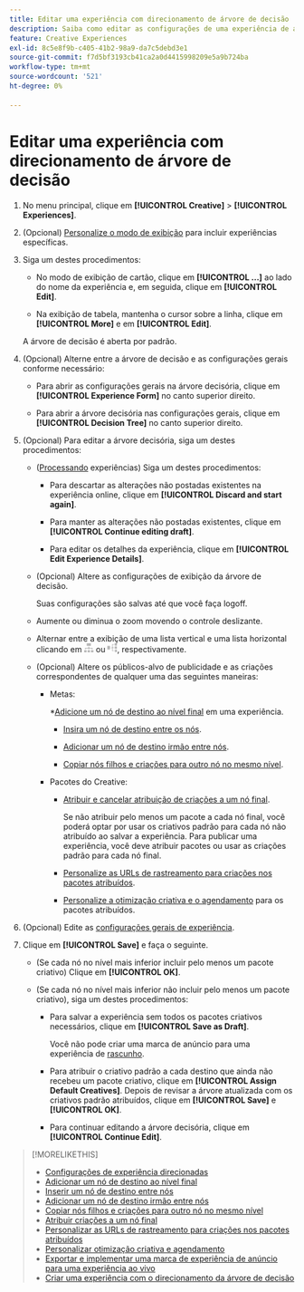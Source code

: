 ```yaml
---
title: Editar uma experiência com direcionamento de árvore de decisão
description: Saiba como editar as configurações de uma experiência de anúncio direcionada usando uma árvore de decisão.
feature: Creative Experiences
exl-id: 8c5e8f9b-c405-41b2-98a9-da7c5debd3e1
source-git-commit: f7d5bf3193cb41ca2a0d4415998209e5a9b724ba
workflow-type: tm+mt
source-wordcount: '521'
ht-degree: 0%

---
```


# Editar uma experiência com direcionamento de árvore de decisão

1. No menu principal, clique em **[!UICONTROL Creative]** > **[!UICONTROL Experiences]**.

1. (Opcional) [Personalize o modo de exibição](/help/creative/introduction/customize-data-views.md) para incluir experiências específicas.

1. Siga um destes procedimentos:

   * No modo de exibição de cartão, clique em **[!UICONTROL ...]** ao lado do nome da experiência e, em seguida, clique em **[!UICONTROL Edit]**.

   * Na exibição de tabela, mantenha o cursor sobre a linha, clique em **[!UICONTROL More]** e em **[!UICONTROL Edit]**.

   A árvore de decisão é aberta por padrão.

1. (Opcional) Alterne entre a árvore de decisão e as configurações gerais conforme necessário:

   * Para abrir as configurações gerais na árvore decisória, clique em **[!UICONTROL Experience Form]** no canto superior direito.

   * Para abrir a árvore decisória nas configurações gerais, clique em **[!UICONTROL Decision Tree]** no canto superior direito.

1. (Opcional) Para editar a árvore decisória, siga um destes procedimentos:

   * ([Processando](experience-about.md#experience-statuses) experiências) Siga um destes procedimentos:

      * Para descartar as alterações não postadas existentes na experiência online, clique em **[!UICONTROL Discard and start again]**.

      * Para manter as alterações não postadas existentes, clique em **[!UICONTROL Continue editing draft]**.

      * Para editar os detalhes da experiência, clique em **[!UICONTROL Edit Experience Details]**.

   * (Opcional) Altere as configurações de exibição da árvore de decisão.

     Suas configurações são salvas até que você faça logoff.

   * Aumente ou diminua o zoom movendo o controle deslizante.

   * Alternar entre a exibição de uma lista vertical e uma lista horizontal clicando em ![Exibir como Árvore Vertical](/help/creative/assets/tree-vertical.png "Exibir como Árvore Vertical") ou ![Exibir como árvore horizontal](/help/creative/assets/tree-horizontal.png "Exibir como árvore horizontal"), respectivamente.

   * (Opcional) Altere os públicos-alvo de publicidade e as criações correspondentes de qualquer uma das seguintes maneiras:

      * Metas:

        *[Adicione um nó de destino ao nível final](experience-target-node-add-final.md) em uma experiência.

         * [Insira um nó de destino entre os nós](experience-target-node-add-inner.md).

         * [Adicionar um nó de destino irmão entre nós](experience-target-node-add-sibling.md).

         * [Copiar nós filhos e criações para outro nó no mesmo nível](experience-target-node-copy.md).

      * Pacotes do Creative:

         * [Atribuir e cancelar atribuição de criações a um nó final](experience-assign-creative-bundles.md).

           Se não atribuir pelo menos um pacote a cada nó final, você poderá optar por usar os criativos padrão para cada nó não atribuído ao salvar a experiência. Para publicar uma experiência, você deve atribuir pacotes ou usar as criações padrão para cada nó final.

         * [Personalize as URLs de rastreamento para criações nos pacotes atribuídos](experience-tracking-urls-targeting.md).

         * [Personalize a otimização criativa e o agendamento](experience-optimization-scheduling-targeting.md) para os pacotes atribuídos.

1. (Opcional) Edite as [configurações gerais de experiência](experience-settings-targeting.md).

1. Clique em **[!UICONTROL Save]** e faça o seguinte.

   * (Se cada nó no nível mais inferior incluir pelo menos um pacote criativo) Clique em **[!UICONTROL OK]**.

   * (Se cada nó no nível mais inferior não incluir pelo menos um pacote criativo), siga um destes procedimentos:

      * Para salvar a experiência sem todos os pacotes criativos necessários, clique em **[!UICONTROL Save as Draft]**.

        Você não pode criar uma marca de anúncio para uma experiência de [rascunho](experience-about.md#experience-statuses).

      * Para atribuir o criativo padrão a cada destino que ainda não recebeu um pacote criativo, clique em **[!UICONTROL Assign Default Creatives]**. Depois de revisar a árvore atualizada com os criativos padrão atribuídos, clique em **[!UICONTROL Save]** e **[!UICONTROL OK]**.

      * Para continuar editando a árvore decisória, clique em **[!UICONTROL Continue Edit]**.

>[!MORELIKETHIS]
>
>* [Configurações de experiência direcionadas](experience-settings-targeting.md)
>* [Adicionar um nó de destino ao nível final](experience-target-node-add-final.md)
>* [Inserir um nó de destino entre nós](experience-target-node-add-inner.md)
>* [Adicionar um nó de destino irmão entre nós](experience-target-node-add-sibling.md)
>* [Copiar nós filhos e criações para outro nó no mesmo nível](experience-target-node-copy.md)
>* [Atribuir criações a um nó final](experience-assign-creative-bundles.md)
>* [Personalizar as URLs de rastreamento para criações nos pacotes atribuídos](experience-tracking-urls-targeting.md)
>* [Personalizar otimização criativa e agendamento](experience-optimization-scheduling-targeting.md)
>* [Exportar e implementar uma marca de experiência de anúncio para uma experiência ao vivo](/help/creative/experiences/experience-tag-export.md)
>* [Criar uma experiência com o direcionamento da árvore de decisão](experience-create-targeting.md)

